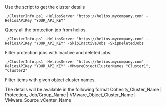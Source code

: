 Use the script to get the cluster details

```
./ClusterInfo.ps1 -HeliosServer "https://helios.mycompany.com" -HeliosAPIKey "YOUR_API_KEY"
```
Query all the protection job from helios.


```
./ClusterInfo.ps1 -HeliosServer "https://helios.mycompany.com" -HeliosAPIKey "YOUR_API_KEY" -SkipInactiveJobs -SkipDeletedJobs
```
Filter protection jobs with inactive and deleted jobs.


```
./ClusterInfo.ps1 -HeliosServer "https://helios.mycompany.com" -HeliosAPIKey "YOUR_API_KEY" -VMwareObjectClusterNames "Cluster1", "Cluster2"
```
Filter items with given object cluster names.


The details will be available in the following format
Cohesity_Cluster_Name    |	  Protection_ Job/Group_Name  	|   VMware_Object_Cluster_Name  	 | VMware_Source_vCenter_Name  
